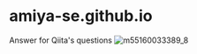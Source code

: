 # amiya-se.github.io
Answer for Qiita's questions
![m55160033389_8](https://user-images.githubusercontent.com/30768208/147174166-cff7596e-299b-41bf-8287-7eda591fd53a.jpg)
